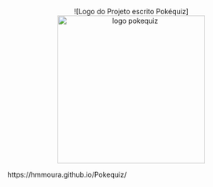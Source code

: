 <p align="center">
![Logo do Projeto escrito Pokéquiz]<img width="300" height="300" alt="logo pokequiz" src="https://github.com/user-attachments/assets/dab169ab-1153-4259-9674-ea204982b38c" />
</p>
https://hmmoura.github.io/Pokequiz/

